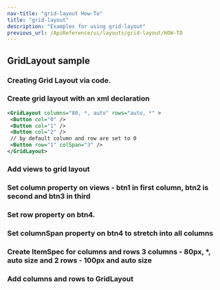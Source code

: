 ```yaml
---
nav-title: "grid-layout How-To"
title: "grid-layout"
description: "Examples for using grid-layout"
previous_url: /ApiReference/ui/layouts/grid-layout/HOW-TO
---
```

## GridLayout sample
### Creating Grid Layout via code.
<snippet id='grid-layout-require'/>

### Create grid layout with an xml declaration
``` XML
<GridLayout columns="80, *, auto" rows="auto, *" >
 <Button col="0" />
 <Button col="1" />
 <Button col="2" />
 // by default column and row are set to 0
 <Button row="1" colSpan="3" />
</GridLayout>
```

### Add views to grid layout
<snippet id='grid-layout-addviews'/>

### Set column property on views - btn1 in first column, btn2 is second and btn3 in third
<snippet id='grid-layout-setcolumn'/>

### Set row property on btn4.
<snippet id='grid-layout-setrow'/>

### Set columnSpan property on btn4 to stretch into all columns
<snippet id='grid-layout-columnspan'/>

### Create ItemSpec for columns and rows 3 columns - 80px, *, auto size and 2 rows - 100px and auto size
<snippet id='grid-layout-itemspec'/>

### Add columns and rows to GridLayout
<snippet id='grid-layout-add-rowscols'/>

